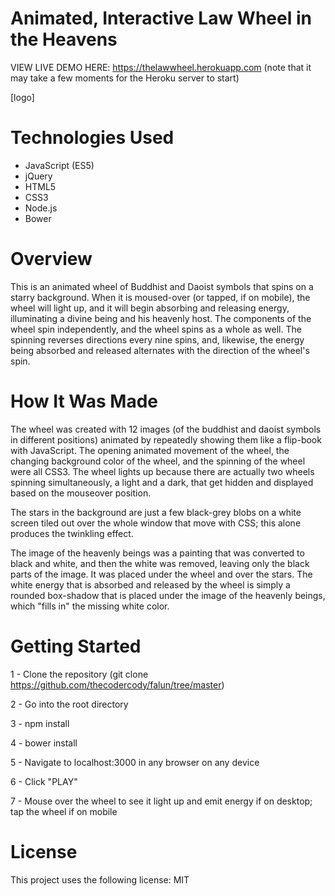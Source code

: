 # Animated, Interactive Law Wheel in the Heavens

VIEW LIVE DEMO HERE:
https://thelawwheel.herokuapp.com
(note that it may take a few moments for the Heroku server to start)
 
[logo]

# Technologies Used

- JavaScript (ES5)
- jQuery
- HTML5
- CSS3
- Node.js
- Bower

# Overview

This is an animated wheel of Buddhist and Daoist symbols that spins on a starry background.   When it is moused-over (or tapped, if on mobile), the wheel will light up, and it will begin absorbing and releasing energy, illuminating a divine being and his heavenly host.  The components of the wheel spin independently, and the wheel spins as a whole as well.  The spinning reverses directions every nine spins, and, likewise, the energy being absorbed and released alternates with the direction of the wheel's spin.

# How It Was Made

The wheel was created with 12 images (of the buddhist and daoist symbols in different positions) animated by repeatedly showing them like a flip-book with JavaScript.  The opening animated movement of the wheel, the changing background color of the wheel, and the spinning of the wheel were all CSS3.  The wheel lights up because there are actually two wheels spinning simultaneously, a light and a dark, that get hidden and displayed based on the mouseover position.

The stars in the background are just a few black-grey blobs on a white screen tiled out over the whole window that move with CSS; this alone produces the twinkling effect.

The image of the heavenly beings was a painting that was converted to black and white, and then the white was removed, leaving only the black parts of the image.  It was placed under the wheel and over the stars.  The white energy that is absorbed and released by the wheel is simply a rounded box-shadow that is placed under the image of the heavenly beings, which "fills in" the missing white color.

# Getting Started

1 - Clone the repository (git clone https://github.com/thecodercody/falun/tree/master)

2 - Go into the root directory

3 - npm install

4 - bower install

5 - Navigate to localhost:3000 in any browser on any device

6 - Click "PLAY"

7 - Mouse over the wheel to see it light up and emit energy if on desktop; tap the wheel if on mobile

# License

This project uses the following license: MIT